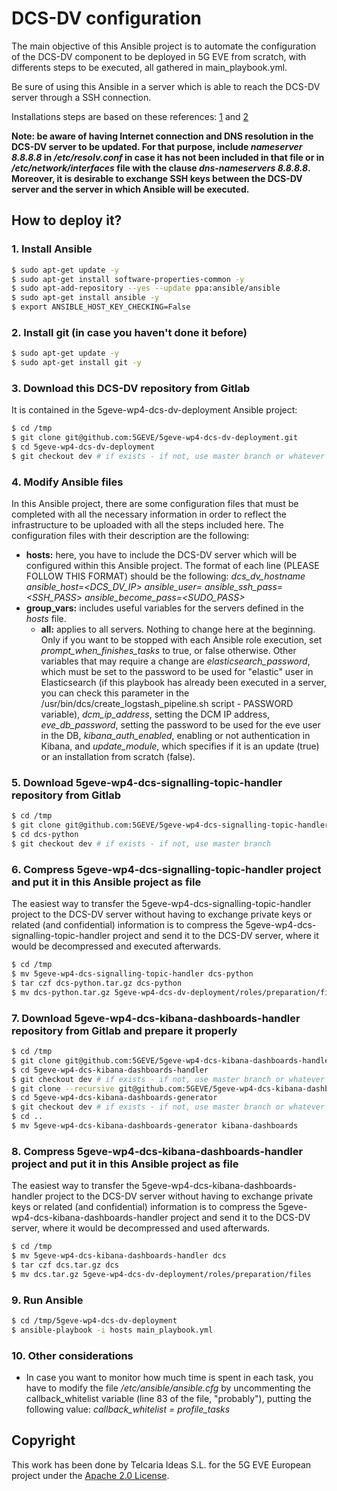 # DCS-DV configuration

The main objective of this Ansible project is to automate the configuration of the DCS-DV component to be deployed in 5G EVE from scratch, with differents steps to be executed, all gathered in main_playbook.yml.

Be sure of using this Ansible in a server which is able to reach the DCS-DV server through a SSH connection.

Installations steps are based on these references: [1](https://linuxconfig.org/install-elk-on-ubuntu-18-04-bionic-beaver-linux) and [2](https://www.digitalocean.com/community/tutorials/how-to-install-elasticsearch-logstash-and-kibana-elastic-stack-on-ubuntu-18-04-es)

**Note: be aware of having Internet connection and DNS resolution in the DCS-DV server to be updated. For that purpose, include *nameserver 8.8.8.8* in */etc/resolv.conf* in case it has not been included in that file or in */etc/network/interfaces* file with the clause *dns-nameservers 8.8.8.8*. Moreover, it is desirable to exchange SSH keys between the DCS-DV server and the server in which Ansible will be executed.**

## How to deploy it?

### 1. Install Ansible
 
```sh
$ sudo apt-get update -y
$ sudo apt-get install software-properties-common -y
$ sudo apt-add-repository --yes --update ppa:ansible/ansible
$ sudo apt-get install ansible -y
$ export ANSIBLE_HOST_KEY_CHECKING=False
```

### 2. Install git (in case you haven't done it before)

```sh
$ sudo apt-get update -y
$ sudo apt-get install git -y
```

### 3. Download this DCS-DV repository from Gitlab

It is contained in the 5geve-wp4-dcs-dv-deployment Ansible project:

```sh
$ cd /tmp
$ git clone git@github.com:5GEVE/5geve-wp4-dcs-dv-deployment.git
$ cd 5geve-wp4-dcs-dv-deployment
$ git checkout dev # if exists - if not, use master branch or whatever
```

### 4. Modify Ansible files

In this Ansible project, there are some configuration files that must be completed with all the necessary information in order to reflect the infrastructure to be uploaded with all the steps included here. The configuration files with their description are the following:

* **hosts:** here, you have to include the DCS-DV server which will be configured within this Ansible project. The format of each line (PLEASE FOLLOW THIS FORMAT) should be the following: *dcs_dv_hostname ansible_host=<DCS_DV_IP> ansible_user=<USER> ansible_ssh_pass=<SSH_PASS> ansible_become_pass=<SUDO_PASS>*
* **group_vars:** includes useful variables for the servers defined in the *hosts* file.
	* **all:** applies to all servers. Nothing to change here at the beginning. Only if you want to be stopped with each Ansible role execution, set *prompt_when_finishes_tasks* to true, or false otherwise. Other variables that may require a change are *elasticsearch_password*, which must be set to the password to be used for "elastic" user in Elasticsearch (if this playbook has already been executed in a server, you can check this parameter in the /usr/bin/dcs/create_logstash_pipeline.sh script - PASSWORD variable), *dcm_ip_address*, setting the DCM IP address, *eve_db_password*, setting the password to be used for the eve user in the DB, *kibana_auth_enabled*, enabling or not authentication in Kibana, and *update_module*, which specifies if it is an update (true) or an installation from scratch (false).

### 5. Download 5geve-wp4-dcs-signalling-topic-handler repository from Gitlab

```sh
$ cd /tmp
$ git clone git@github.com:5GEVE/5geve-wp4-dcs-signalling-topic-handler.git
$ cd dcs-python
$ git checkout dev # if exists - if not, use master branch
```

### 6. Compress 5geve-wp4-dcs-signalling-topic-handler project and put it in this Ansible project as file

The easiest way to transfer the 5geve-wp4-dcs-signalling-topic-handler project to the DCS-DV server without having to exchange private keys or related (and confidential) information is to compress the 5geve-wp4-dcs-signalling-topic-handler project and send it to the DCS-DV server, where it would be decompressed and executed afterwards.

```sh
$ cd /tmp
$ mv 5geve-wp4-dcs-signalling-topic-handler dcs-python
$ tar czf dcs-python.tar.gz dcs-python
$ mv dcs-python.tar.gz 5geve-wp4-dcs-dv-deployment/roles/preparation/files
```

### 7. Download 5geve-wp4-dcs-kibana-dashboards-handler repository from Gitlab and prepare it properly

```sh
$ cd /tmp
$ git clone git@github.com:5GEVE/5geve-wp4-dcs-kibana-dashboards-handler.git
$ cd 5geve-wp4-dcs-kibana-dashboards-handler
$ git checkout dev # if exists - if not, use master branch or whatever
$ git clone --recursive git@github.com:5GEVE/5geve-wp4-dcs-kibana-dashboards-generator.git # if not exist
$ cd 5geve-wp4-dcs-kibana-dashboards-generator
$ git checkout dev # if exists - if not, use master branch or whatever
$ cd ..
$ mv 5geve-wp4-dcs-kibana-dashboards-generator kibana-dashboards
```

### 8. Compress 5geve-wp4-dcs-kibana-dashboards-handler project and put it in this Ansible project as file

The easiest way to transfer the 5geve-wp4-dcs-kibana-dashboards-handler project to the DCS-DV server without having to exchange private keys or related (and confidential) information is to compress the 5geve-wp4-dcs-kibana-dashboards-handler project and send it to the DCS-DV server, where it would be decompressed and used afterwards.

```sh
$ cd /tmp
$ mv 5geve-wp4-dcs-kibana-dashboards-handler dcs
$ tar czf dcs.tar.gz dcs
$ mv dcs.tar.gz 5geve-wp4-dcs-dv-deployment/roles/preparation/files
```

### 9. Run Ansible

```sh
$ cd /tmp/5geve-wp4-dcs-dv-deployment
$ ansible-playbook -i hosts main_playbook.yml
```

### 10. Other considerations

* In case you want to monitor how much time is spent in each task, you have to modify the file */etc/ansible/ansible.cfg* by uncommenting the callback_whitelist variable (line 83 of the file, "probably"), putting the following value: *callback_whitelist = profile_tasks*

## Copyright

This work has been done by Telcaria Ideas S.L. for the 5G EVE European project under the [Apache 2.0 License](LICENSE).
